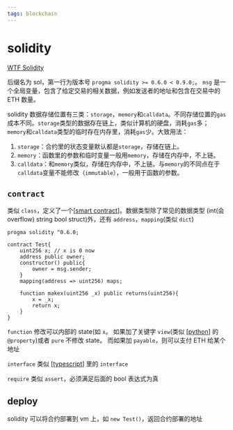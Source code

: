 ```yaml
---
tags: blockchain
---
```


# solidity

[WTF Solidity](https://github.com/AmazingAng/WTF-Solidity/)

后缀名为 sol，第一行为版本号 `progma solidity >= 0.6.0 < 0.9.0;`。
`msg` 是一个全局变量，包含了给定交易的相关数据，例如发送者的地址和包含在交易中的 ETH 数量。

solidity 数据存储位置有三类：`storage`，`memory`和`calldata`。不同存储位置的`gas`成本不同。`storage`类型的数据存在链上，类似计算机的硬盘，消耗`gas`多；`memory`和`calldata`类型的临时存在内存里，消耗`gas`少。大致用法：

1. `storage`：合约里的状态变量默认都是`storage`，存储在链上。
2. `memory`：函数里的参数和临时变量一般用`memory`，存储在内存中，不上链。
3. `calldata`：和`memory`类似，存储在内存中，不上链。与`memory`的不同点在于`calldata`变量不能修改（`immutable`），一般用于函数的参数。

## `contract`

类似 `class`，定义了一个[[smart contract]]。数据类型除了常见的数据类型 (int(会 overflow) string bool struct)外，还有 `address`，`mapping`(类似 `dict`)

```solidity
progma solidity ^0.6.0;

contract Test{
    uint256 x; // x is 0 now
    address public owner;
    constructor() public{
        owner = msg.sender;
    }
    mapping(address => uint256) maps;

    function makex(uint256 _x) public returns(uint256){
        x = _x;
        return x;
    }
}
```

`function` 修改可以内部的 state(如 `x`。
如果加了关键字 `view`(类似 [[python]] 的 `@property`)或者 `pure` 不修改 state。
而如果加 `payable`，则可以支付 ETH 给某个地址

`interface` 类似 [[typescript]] 里的 `interface`

`require` 类似 `assert`，必须满足后面的 bool 表达式为真

## deploy

solidity 可以将合约部署到 vm 上，如 `new Test()`，返回合约部署的地址

[//begin]: # "Autogenerated link references for markdown compatibility"
[smart contract]: <smart contract.md> "智能合约"
[python]: ../../python/python.md "python"
[typescript]: ../../javascript/typescript.md "typescript"
[//end]: # "Autogenerated link references"
